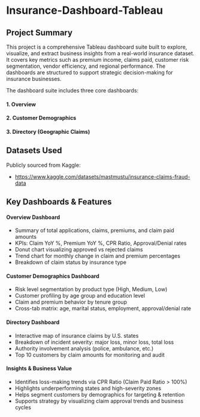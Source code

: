 # Insurance-Dashboard-Tableau
## Project Summary
This project is a comprehensive Tableau dashboard suite built to explore, visualize, and extract business insights from a real-world insurance dataset. It covers key metrics such as premium income, claims paid, customer risk segmentation, vendor efficiency, and regional performance. The dashboards are structured to support strategic decision-making for insurance businesses.

The dashboard suite includes three core dashboards:
#### 1. Overview
#### 2. Customer Demographics
#### 3. Directory (Geographic Claims)

## Datasets Used
Publicly sourced from Kaggle:
* https://www.kaggle.com/datasets/mastmustu/insurance-claims-fraud-data

## Key Dashboards & Features

#### Overview Dashboard

* Summary of total applications, claims, premiums, and claim paid amounts
* KPIs: Claim YoY %, Premium YoY %, CPR Ratio, Approval/Denial rates
* Donut chart visualizing approved vs rejected claims
* Trend chart for monthly change in claim and premium percentages
* Breakdown of claim status by insurance type

#### Customer Demographics Dashboard
* Risk level segmentation by product type (High, Medium, Low)
* Customer profiling by age group and education level
* Claim and premium behavior by tenure group
* Cross-tab matrix: age, marital status, employment, approval/denial rate

#### Directory Dashboard
* Interactive map of insurance claims by U.S. states
* Breakdown of incident severity: major loss, minor loss, total loss
* Authority involvement analysis (police, ambulance, etc.)
* Top 10 customers by claim amounts for monitoring and audit

#### Insights & Business Value
* Identifies loss-making trends via CPR Ratio (Claim Paid Ratio > 100%)
* Highlights underperforming states and high-severity zones
* Helps segment customers by demographics for targeting & retention
* Supports strategy by visualizing claim approval trends and business cycles
